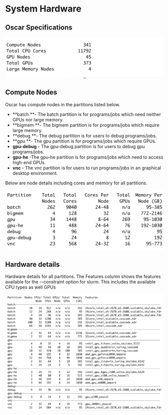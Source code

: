 # System Hardware

## Oscar Specifications

![](<.gitbook/assets/summary (2).png>)

## Compute Nodes

Oscar has compute nodes in the partitions listed below.

* **batch **- The batch partition is for programs/jobs which need neither GPUs nor large memory.
* **bigmem **- The bigmem partition is for programs/jobs which require large memory. 
* **debug **- The debug partition is for users to debug programs/jobs.
* **gpu **- The gpu partition is for programs/jobs which require GPUs.
* **gpu-debug** - The gpu-debug partition is for users to debug gpu programs/jobs. 
* **gpu-he** -The gpu-he partition is for programs/jobs which need to access high-end GPUs. 
* **vnc** - The vnc partition is for users to run programs/jobs in an graphical desktop environment. 

Below are node details including cores and memory for all partitions. 

![](.gitbook/assets/partitions.png)

## Hardware details

Hardware details for all partitions. The Features column shows the features available for the --constraint option for slurm. This includes the available CPU types  as well GPUs 

![](<.gitbook/assets/features (1).png>)
